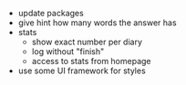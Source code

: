 
- update packages
- give hint how many words the answer has
- stats
  - show exact number per diary
  - log without "finish"
  - access to stats from homepage
- use some UI framework for styles